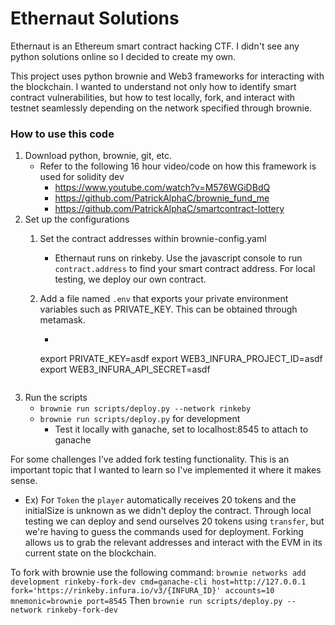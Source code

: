 # Ethernaut Solutions

Ethernaut is an Ethereum smart contract hacking CTF. I didn't see any python solutions online so I decided to create my own.

This project uses python brownie and Web3 frameworks for interacting with the blockchain. I wanted to understand not only how to identify smart contract vulnerabilities, but how to test locally, fork, and interact with testnet seamlessly depending on the network specified through brownie. 

### How to use this code
1. Download python, brownie, git, etc.
    - Refer to the following 16 hour video/code on how this framework is used for solidity dev 
        - https://www.youtube.com/watch?v=M576WGiDBdQ
        - https://github.com/PatrickAlphaC/brownie_fund_me
        - https://github.com/PatrickAlphaC/smartcontract-lottery
2. Set up the configurations
    1. Set the contract addresses within brownie-config.yaml
        - Ethernaut runs on rinkeby. Use the javascript console to run `contract.address` to find your smart contract address. For local testing, we deploy our own contract.
    2. Add a file named `.env` that exports your private environment variables such as PRIVATE_KEY. This can be obtained through metamask.
        - ```
        export PRIVATE_KEY=asdf
        export WEB3_INFURA_PROJECT_ID=asdf
        export WEB3_INFURA_API_SECRET=asdf

        ```
3. Run the scripts
    - `brownie run scripts/deploy.py --network rinkeby`
    - `brownie run scripts/deploy.py` for development 
        - Test it locally with ganache, set to localhost:8545 to attach to ganache

For some challenges I've added fork testing functionality. This is an important topic that I wanted to learn so I've implemented it where it makes sense.
- Ex) For `Token` the `player` automatically receives 20 tokens and the initialSize is unknown as we didn't deploy the contract. Through local testing we can deploy and send ourselves 20 tokens using `transfer`, but we're having to guess the commands used for deployment. Forking allows us to grab the relevant addresses and interact with the EVM in its current state on the blockchain. 

To fork with brownie use the following command:
`brownie networks add development rinkeby-fork-dev cmd=ganache-cli host=http://127.0.0.1 fork='https://rinkeby.infura.io/v3/{INFURA_ID}' accounts=10 mnemonic=brownie port=8545`
Then
`brownie run scripts/deploy.py --network rinkeby-fork-dev`